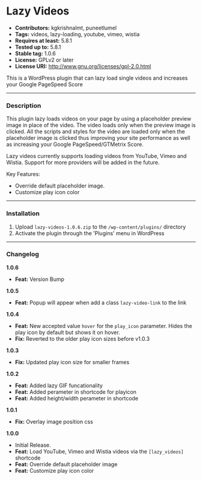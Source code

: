 # Lazy Videos
* **Contributors:** kgkrishnalmt, puneetlumel
* **Tags:** videos, lazy-loading, youtube, vimeo, wistia
* **Requires at least:** 5.8.1
* **Tested up to:** 5.8.1
* **Stable tag:** 1.0.6
* **License:** GPLv2 or later
* **License URI:** http://www.gnu.org/licenses/gpl-2.0.html

This is a WordPress plugin that can lazy load single videos and increases your Google PageSpeed Score 

---

### Description

This plugin lazy loads videos on your page by using a placeholder preview image in place of the video. The video loads only when the preview image is clicked. All the scripts and styles for the video are loaded only when the placeholder image is clicked thus improving your site performance as well as increasing your Google PageSpeed/GTMetrix Score.

Lazy videos currently supports loading videos from YouTube, Vimeo and Wistia. Support for more providers will be added in the future.

Key Features:
* Override default placeholder image.
* Customize play icon color

---

### Installation

1. Upload `lazy-videos-1.0.6.zip` to the `/wp-content/plugins/` directory
1. Activate the plugin through the 'Plugins' menu in WordPress

---

### Changelog

**1.0.6**
* **Feat:** Version Bump

**1.0.5**
* **Feat:** Popup will appear when add a class `lazy-video-link` to the link

**1.0.4**
* **Feat:** New accepted value `hover` for the `play_icon` parameter. Hides the play icon by default but shows it on hover.
* **Fix:** Reverted to the older play icon sizes before v1.0.3

**1.0.3**
* **Fix:** Updated play icon size for smaller frames

**1.0.2**
* **Feat:** Added lazy GIF funcationality
* **Feat:** Added perameter in shortcode for playicon
* **Feat:** Added height/width perameter in shortcode

**1.0.1**
* **Fix:** Overlay image position css

**1.0.0**
* Initial Release. 
* **Feat:** Load YouTube, Vimeo and Wistia videos via the `[lazy_videos]` shortcode
* **Feat:** Override default placeholder image
* **Feat:** Customize play icon color

